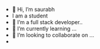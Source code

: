 - 👋 Hi, I’m saurabh
- I am a student
- 👀 I’m a full stack developer..
- 🌱 I’m currently learning ...
- 💞️ I’m looking to collaborate on ...
-
<!---
saurabbhcode/saurabbhcode is a ✨ special ✨ repository because its `README.md` (this file) appears on your GitHub profile.
You can click the Preview link to take a look at your changes.
--->
